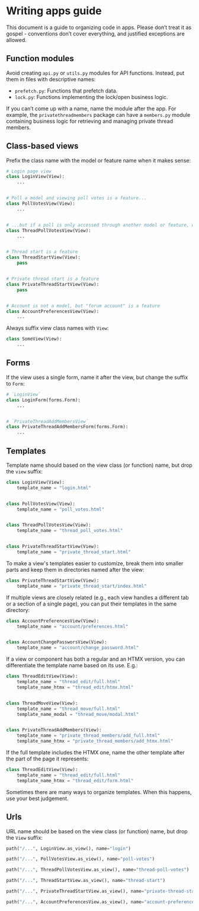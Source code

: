 # Writing apps guide

This document is a guide to organizing code in apps. Please don’t treat it as gospel - conventions don’t cover everything, and justified exceptions are allowed.


## Function modules

Avoid creating `api.py` or `utils.py` modules for API functions. Instead, put them in files with descriptive names:

- `prefetch.py`: Functions that prefetch data.
- `lock.py`: Functions implementing the lock/open business logic.

If you can’t come up with a name, name the module after the app. For example, the `privatethreadmembers` package can have a `members.py` module containing business logic for retrieving and managing private thread members.


## Class-based views

Prefix the class name with the model or feature name when it makes sense:

```python
# Login page view
class LoginView(View):
    ...


# Poll a model and viewing poll votes is a feature...
class PollVotesView(View):
    ...


# ...but if a poll is only accessed through another model or feature, we use a compound name
class ThreadPollVotesView(View):
    ...


# Thread start is a feature
class ThreadStartView(View):
    pass


# Private thread start is a feature
class PrivateThreadStartView(View):
    pass


# Account is not a model, but "forum account" is a feature
class AccountPreferencesView(View):
    ...
```

Always suffix view class names with `View`:

```python
class SomeView(View):
    ...
```


## Forms

If the view uses a single form, name it after the view, but change the suffix to `Form`:

```python
# `LoginView`
class LoginForm(forms.Form):
    ...


# `PrivateThreadAddMembersView`
class PrivateThreadAddMembersForm(forms.Form):
    ...
```


## Templates

Template name should based on the view class (or function) name, but drop the `view` suffix:

```python
class LoginView(View):
    template_name = "login.html"


class PollVotesView(View):
    template_name = "poll_votes.html"


class ThreadPollVotesView(View):
    template_name = "thread_poll_votes.html"


class PrivateThreadStartView(View):
    template_name = "private_thread_start.html"
```

To make a view's templates easier to customize, break them into smaller parts and keep them in directories named after the view:

```python
class PrivateThreadStartView(View):
    template_name = "private_thread_start/index.html"
```

If multiple views are closely related (e.g., each view handles a different tab or a section of a single page), you can put their templates in the same directory:

```python
class AccountPreferencesView(View):
    template_name = "account/preferences.html"


class AccountChangePassworsView(View):
    template_name = "account/change_password.html"
```

If a view or component has both a regular and an HTMX version, you can differentiate the template name based on its use. E.g.:

```python
class ThreadEditView(View):
    template_name = "thread_edit/full.html"
    template_name_htmx = "thread_edit/htmx.html"


class ThreadMoveView(View):
    template_name = "thread_move/full.html"
    template_name_modal = "thread_move/modal.html"


class PrivateThreadAddMembers(View):
    template_name = "private_thread_members/add_full.html"
    template_name_htmx = "private_thread_members/add_htmx.html"
```

If the full template includes the HTMX one, name the other template after the part of the page it represents:

```python
class ThreadEditView(View):
    template_name = "thread_edit/full.html"
    template_name_htmx = "thread_edit/form.html"
```

Sometimes there are many ways to organize templates. When this happens, use your best judgement.


## Urls

URL name should be based on the view class (or function) name, but drop the `View` suffix:

```python
path("/...", LoginView.as_view(), name="login")

path("/...", PollVotesView.as_view(), name="poll-votes")

path("/...", ThreadPollVotesView.as_view(), name="thread-poll-votes")

path("/...", ThreadStartView.as_view(), name="thread-start")

path("/...", PrivateThreadStartView.as_view(), name="private-thread-start")

path("/...", AccountPreferencesView.as_view(), name="account-preferences")
```